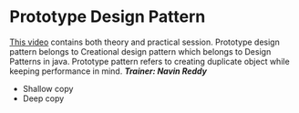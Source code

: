 # Prototype Design Pattern

[This video](https://www.youtube.com/watch?v=nZ76x13Nm8Q&list=PLsyeobzWxl7r2ZX1fl-7CKnayxHJA_1ol&index=10) contains both theory and practical session.
Prototype design pattern belongs to Creational design pattern which belongs to Design Patterns in java.
Prototype pattern refers to creating duplicate object while keeping performance in mind.
***Trainer: Navin Reddy***

- Shallow copy
- Deep copy
